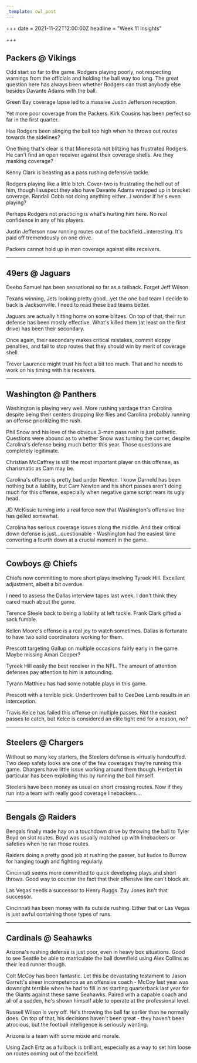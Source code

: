 ```yaml
---
_template: owl_post
---
```


+++
date = 2021-11-22T12:00:00Z
headline = "Week 11 Insights"

+++
## Packers @ Vikings

Odd start so far to the game. Rodgers playing poorly, not respecting warnings from the officials and holding the ball way too long. The great question here has always been whether Rodgers can trust anybody else besides Davante Adams with the ball.

Green Bay coverage lapse led to a massive Justin Jefferson reception.

Yet more poor coverage from the Packers. Kirk Cousins has been perfect so far in the first quarter.

Has Rodgers been slinging the ball too high when he throws out routes towards the sidelines?

One thing that's clear is that Minnesota not blitzing has frustrated Rodgers. He can't find an open receiver against their coverage shells. Are they masking coverage?

Kenny Clark is beasting as a pass rushing defensive tackle.

Rodgers playing like a little bitch. Cover-two is frustrating the hell out of him, though I suspect they also have Davante Adams wrapped up in bracket coverage. Randall Cobb not doing anything either...I wonder if he's even playing?

Perhaps Rodgers not practicing is what's hurting him here. No real confidence in any of his players.

Justin Jefferson now running routes out of the backfield...interesting. It's paid off tremendously on one drive.

Packers cannot hold up in man coverage against elite receivers.

***

## 49ers @ Jaguars

Deebo Samuel has been sensational so far as a tailback. Forget Jeff Wilson.

Texans winning, Jets looking pretty good...yet the one bad team I decide to back is Jacksonville. I need to read these bad teams better.

Jaguars are actually hitting home on some blitzes. On top of that, their run defense has been mostly effective. What's killed them )at least on the first drive) has been their secondary.

Once again, their secondary makes critical mistakes, commit sloppy penalties, and fail to stop routes that they should win by merit of coverage shell.

Trevor Laurence might trust his feet a bit too much. That and he needs to work on his timing with his receivers.

***

## Washington @ Panthers

Washington is playing very well. More rushing yardage than Carolina despite being their centers dropping like flies and Carolina probably running an offense prioritizing the rush.

Phil Snow and his love of the obvious 3-man pass rush is just pathetic. Questions were abound as to whether Snow was turning the corner, despite Carolina's defense being much better this year. Those questions are completely legitimate.

Christian McCaffrey is still the most important player on this offense, as charismatic as Cam may be.

Carolina's offense is pretty bad under Newton. I know Darnold has been nothing but a liability, but Cam Newton and his short passes aren't doing much for this offense, especially when negative game script rears its ugly head.

JD McKissic turning into a real force now that Washington's offensive line has gelled somewhat.

Carolina has serious coverage issues along the middle. And their critical down defense is just...questionable - Washington had the easiest time converting a fourth down at a crucial moment in the game.

***

## Cowboys @ Chiefs

Chiefs now committing to more short plays involving Tyreek Hill. Excellent adjustment, albeit a bit overdue.

I need to assess the Dallas interview tapes last week. I don't think they cared much about the game.

Terence Steele back to being a liability at left tackle. Frank Clark gifted a sack fumble.

Kellen Moore's offense is a real joy to watch sometimes. Dallas is fortunate to have two solid coordinators working for them.

Prescott targeting Gallup on multiple occasions fairly early in the game. Maybe missing Amari Cooper?

Tyreek Hill easily the best receiver in the NFL. The amount of attention defenses pay attention to him is astounding.

Tyrann Matthieu has had some notable plays in this game.

Prescott with a terrible pick. Underthrown ball to CeeDee Lamb results in an interception.

Travis Kelce has failed this offense on multiple passes. Not the easiest passes to catch, but Kelce is considered an elite tight end for a reason, no?

***

## Steelers @ Chargers

Without so many key starters, the Steelers defense is virtually handcuffed. Two deep safety looks are one of the few coverages they're running this game. Chargers have little issue working around them though. Herbert in particular has been exploiting this by running the ball himself.

Steelers have been money as usual on short crossing routes. Now if they run into a team with really good coverage linebackers....

***

## Bengals @ Raiders

Bengals finally made hay on a touchdown drive by throwing the ball to Tyler Boyd on slot routes. Boyd was usually matched up with linebackers or safeties when he ran those routes.

Raiders doing a pretty good job at rushing the passer, but kudos to Burrow for hanging tough and fighting regularly.

Cincinnati seems more committed to quick developing plays and short throws. Good way to counter the fact that their offensive line can't block air.

Las Vegas needs a successor to Henry Ruggs. Zay Jones isn't that successor.

Cincinnati has been money with its outside rushing. Either that or Las Vegas is just awful containing those types of runs.

***

## Cardinals @ Seahawks

Arizona's rushing defense is just poor, even in heavy box situations. Good to see Seattle be able to matriculate the ball downfield using Alex Collins as their lead runner though.

Colt McCoy has been fantastic. Let this be devastating testament to Jason Garrett's sheer incompetence as an offensive coach - McCoy last year was downright terrible when he had to fill in as starting quarterback last year for the Giants against these same Seahawks. Paired with a capable coach and all of a sudden, he's shown himself able to operate at the professional level. 

Russell Wilson is very off. He's throwing the ball far earlier than he normally does. On top of that, his decisions haven't been great - they haven't been atrocious, but the football intelligence is seriously wanting.

Arizona is a team with some moxie and morale.

Using Zach Ertz as a fullback is brilliant, especially as a way to set him loose on routes coming out of the backfield.
